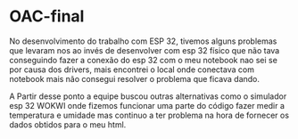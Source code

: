 # OAC-final

No desenvolvimento do trabalho com ESP 32, tivemos alguns problemas que levaram nos ao invés de desenvolver com esp 32 físico que não tava 
conseguindo fazer a conexão do esp 32 com o meu notebook nao sei se por causa dos drivers, mais encontrei o local onde conectava com notebook 
mais não consegui resolver o problema que ficava dando.

A Partir desse ponto a equipe buscou outras alternativas como o simulador esp 32 WOKWI onde fizemos funcionar uma parte do código fazer medir a temperatura e 
umidade mas continuo a ter problema na hora de fornecer os dados obtidos para o meu html.
